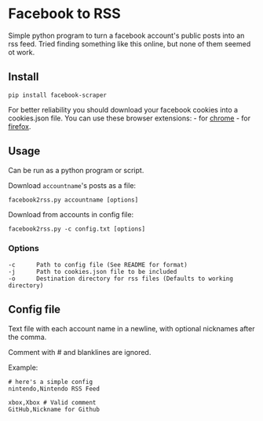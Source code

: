 # Facebook to RSS
Simple python program to turn a facebook account's public posts into an rss feed.
Tried finding something like this online, but none of them seemed ot work.

## Install
```
pip install facebook-scraper
```
For better reliability you should download your facebook cookies into a cookies.json file.
You can use these browser extensions: 
    - for [chrome](https://chrome.google.com/webstore/detail/editthiscookie/fngmhnnpilhplaeedifhccceomclgfbg) 
    - for [firefox](https://addons.mozilla.org/en-US/firefox/addon/cookie-quick-manager/).


## Usage
Can be run as a python program or script.


Download `accountname`'s posts as a file:
```
facebook2rss.py accountname [options]
```

Download from accounts in config file:
```
facebook2rss.py -c config.txt [options]
```

### Options
```
-c      Path to config file (See README for format)
-j      Path to cookies.json file to be included
-o      Destination directory for rss files (Defaults to working directory)
```


## Config file
Text file with each account name in a newline, with optional nicknames after the comma.

Comment with # and blanklines are ignored.

Example:
```
# here's a simple config
nintendo,Nintendo RSS Feed

xbox,Xbox # Valid comment
GitHub,Nickname for Github
```
